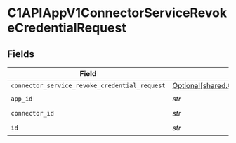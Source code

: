 # C1APIAppV1ConnectorServiceRevokeCredentialRequest


## Fields

| Field                                                                                                                      | Type                                                                                                                       | Required                                                                                                                   | Description                                                                                                                |
| -------------------------------------------------------------------------------------------------------------------------- | -------------------------------------------------------------------------------------------------------------------------- | -------------------------------------------------------------------------------------------------------------------------- | -------------------------------------------------------------------------------------------------------------------------- |
| `connector_service_revoke_credential_request`                                                                              | [Optional[shared.ConnectorServiceRevokeCredentialRequest]](../../models/shared/connectorservicerevokecredentialrequest.md) | :heavy_minus_sign:                                                                                                         | N/A                                                                                                                        |
| `app_id`                                                                                                                   | *str*                                                                                                                      | :heavy_check_mark:                                                                                                         | N/A                                                                                                                        |
| `connector_id`                                                                                                             | *str*                                                                                                                      | :heavy_check_mark:                                                                                                         | N/A                                                                                                                        |
| `id`                                                                                                                       | *str*                                                                                                                      | :heavy_check_mark:                                                                                                         | N/A                                                                                                                        |
